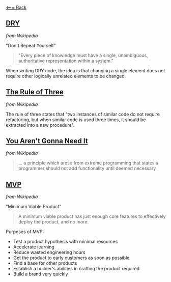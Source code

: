 [<=== Back](../README.md)

## [DRY](https://en.wikipedia.org/wiki/Don%27t_repeat_yourself)
*from Wikipedia*

"Don't Repeat Yourself"

> "Every piece of knowledge must have a single, unambiguous, authoritative representation within a system."

When writing DRY code, the idea is that changing a single element does not require other logically unrelated elements to be changed.

## [The Rule of Three](https://en.wikipedia.org/wiki/Rule_of_three_(computer_programming))
*from Wikipedia*

The rule of three states that "two instances of similar code do not require refactoring, but when similar code is used three times, it should be extracted into a new procedure". 

## [You Aren't Gonna Need It](https://en.wikipedia.org/wiki/You_aren%27t_gonna_need_it)
*from Wikipedia*

> ... a principle which arose from extreme programming that states a programmer should not add functionality until deemed necessary

## [MVP](https://en.wikipedia.org/wiki/Minimum_viable_product)
*from Wikipedia*

"Minimum Viable Product"

> A minimum viable product has just enough core features to effectively deploy the product, and no more. 

Purposes of MVP:
- Test a product hypothesis with minimal resources
- Accelerate learning
- Reduce wasted engineering hours
- Get the product to early customers as soon as possible
- Find a base for other products
- Establish a builder's abilities in crafting the product required
- Build a brand very quickly